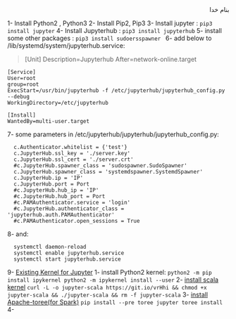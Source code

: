<div dir="rtl">بنام خدا</div>

1- Install Python2 , Python3
2- Install Pip2, Pip3
3- Install jupyter : `pip3 install jupyter`
4- Install Jupyterhub : `pip3 install jupyterhub`
5- install some other packages : `pip3 install sudoersspawner `
6- add below to /lib/systemd/system/jupyterhub.service:
  > [Unit]
    Description=Jupyterhub
    After=network-online.target
  >
    [Service]
    User=root
    group=root
    ExecStart=/usr/bin/jupyterhub -f /etc/jupyterhub/jupyterhub_config.py --debug
    WorkingDirectory=/etc/jupyterhub
  >
    [Install]
    WantedBy=multi-user.target
 
7- some parameters in /etc/jupyterhub/jupyterhub/jupyterhub_config.py:
  ```
    c.Authenticator.whitelist = {'test'}
    c.JupyterHub.ssl_key = './server.key'
    c.JupyterHub.ssl_cert = './server.crt'
    #c.JupyterHub.spawner_class = 'sudospawner.SudoSpawner'
    c.JupyterHub.spawner_class = 'systemdspawner.SystemdSpawner'
    c.JupyterHub.ip = 'IP'
    c.JupyterHub.port = Port
    #c.JupyterHub.hub_ip = 'IP'
    #c.JupyterHub.hub_port = Port
    #c.PAMAuthenticator.service = 'login'
    #c.JupyterHub.authenticator_class = 'jupyterhub.auth.PAMAuthenticator'
    #c.PAMAuthenticator.open_sessions = True
  ```
8- and:
  ```
    systemctl daemon-reload
    systemctl enable jupyterhub.service
    systemctl start jupyterhub.service
  ```
9- [Existing Kernel for Jupyter](https://github.com/ipython/ipython/wiki/IPython-kernels-for-other-languages)
  1- install Python2 kernel:
    ```
      python2 -m pip install ipykernel
      python2 -m ipykernel install --user
    ```
  2- [install scala kernel](https://github.com/alexarchambault/jupyter-scala)
    ```
      curl -L -o jupyter-scala https://git.io/vrHhi && chmod +x jupyter-scala && ./jupyter-scala && rm -f jupyter-scala
    ```
  3- [install Apache-toree(for Spark)](https://github.com/apache/incubator-toree)
    ```
    pip install --pre toree
    jupyter toree install
    ```
  4- []()
